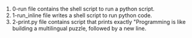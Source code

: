1. 0-run file contains the shell script to run a python script.
2. 1-run_inline file writes a shell script to run python code.
3. 2-print.py file contains script that prints exactly "Programming is like building a multilingual puzzle, followed by a new line.
